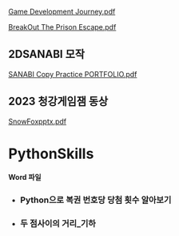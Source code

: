 [Game Development Journey.pdf](https://github.com/jangeungye/PDFPortfolio/files/14716644/Game.Development.Journey.pdf)

[BreakOut The Prison Escape.pdf](https://github.com/jangeungye/PDFPortfolio/files/14716647/BreakOut.The.Prison.Escape.pdf)

## 2DSANABI 모작
[SANABI Copy Practice PORTFOLIO.pdf](https://github.com/jangeungye/PDFPortfolio/files/14716646/SANABI.Copy.Practice.PORTFOLIO.pdf)




## 2023 청강게임잼 동상
[SnowFoxpptx.pdf](https://github.com/jangeungye/SnowFox1/files/14652535/SnowFoxpptx.pdf)


# PythonSkills 
#### Word 파일
* ### Python으로 복권 번호당 당첨 횟수 알아보기 
* ### 두 점사이의 거리_기하
